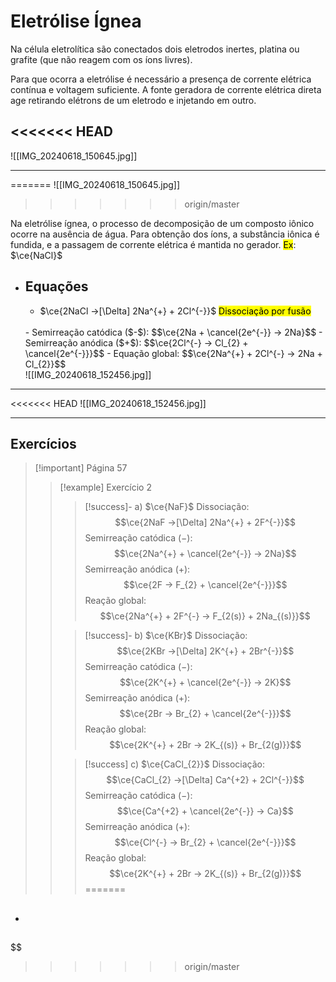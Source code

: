 # Eletrólise Ígnea

Na célula eletrolítica são conectados dois eletrodos inertes, platina ou grafite (que não reagem com os íons livres).

Para que ocorra a eletrólise é necessário a presença de corrente elétrica contínua e voltagem suficiente. A fonte geradora de corrente elétrica direta age retirando elétrons de um eletrodo e injetando em outro.

<<<<<<< HEAD
---

![[IMG_20240618_150645.jpg]]

---
=======
![[IMG_20240618_150645.jpg]]
>>>>>>> origin/master

Na eletrólise ígnea, o processo de decomposição de um composto iônico ocorre na ausência de água. Para obtenção dos íons, a substância iônica é fundida, e a passagem de corrente elétrica é mantida no gerador.
<mark class="hltr-red">Ex</mark>: $\ce{NaCl}$

- ## Equações
    - $\ce{2NaCl ->[\Delta] 2Na^{+} + 2Cl^{-}}$ <mark class="hltr-red">Dissociação por fusão</mark>
    <br>
    - Semirreação catódica ($-$): $$\ce{2Na + \cancel{2e^{-}} -> 2Na}$$
    - Semirreação anódica ($+$): $$\ce{2Cl^{-} -> Cl_{2} + \cancel{2e^{-}}}$$
    - Equação global: $$\ce{2Na^{+} + 2Cl^{-} -> 2Na + Cl_{2}}$$
    <br>
    ![[IMG_20240618_152456.jpg]]

---

<<<<<<< HEAD
![[IMG_20240618_152456.jpg]]

---

## Exercícios

> [!important] Página 57
> > [!example] Exercício 2
> > > [!success]- a) $\ce{NaF}$
> > > Dissociação: $$\ce{2NaF ->[\Delta] 2Na^{+} + 2F^{-}}$$
> > > Semirreação catódica ($-$): $$\ce{2Na^{+} + \cancel{2e^{-}} -> 2Na}$$
> > > Semirreação anódica ($+$): $$\ce{2F -> F_{2} + \cancel{2e^{-}}}$$
> > > Reação global: $$\ce{2Na^{+} + 2F^{-} -> F_{2(s)} + 2Na_{(s)}}$$
> >
> > > [!success]- b) $\ce{KBr}$
> > > Dissociação: $$\ce{2KBr ->[\Delta] 2K^{+} + 2Br^{-}}$$
> > > Semirreação catódica ($-$): $$\ce{2K^{+} + \cancel{2e^{-}} -> 2K}$$
> > > Semirreação anódica ($+$): $$\ce{2Br -> Br_{2} + \cancel{2e^{-}}}$$
> > > Reação global: $$\ce{2K^{+} + 2Br -> 2K_{(s)} + Br_{2(g)}}$$
> > 
> > > [!success] c) $\ce{CaCl_{2}}$
> > > Dissociação: $$\ce{CaCl_{2} ->[\Delta] Ca^{+2} + 2Cl^{-}}$$
> > > Semirreação catódica ($-$): $$\ce{Ca^{+2} + \cancel{2e^{-}} -> Ca}$$
> > > Semirreação anódica ($+$): $$\ce{Cl^{-} -> Br_{2} + \cancel{2e^{-}}}$$
> > > Reação global: $$\ce{2K^{+} + 2Br -> 2K_{(s)} + Br_{2(g)}}$$
=======
- ## 
$$
>>>>>>> origin/master

